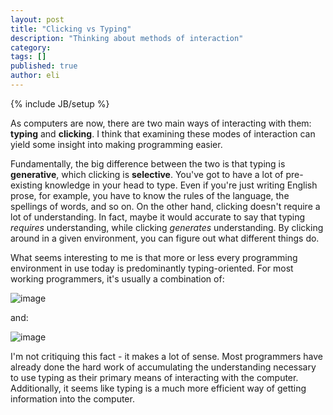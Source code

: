 ```yaml
---
layout: post
title: "Clicking vs Typing"
description: "Thinking about methods of interaction"
category: 
tags: []
published: true
author: eli
---
```

{% include JB/setup %}

As computers are now, there are two main ways of interacting with them: **typing** and **clicking**. I think that examining these modes of interaction can yield some insight into making programming easier.

Fundamentally, the big difference between the two is that typing is **generative**, which clicking is **selective**. You've got to have a lot of pre-existing knowledge in your head to type. Even if you're just writing English prose, for example, you have to know the rules of the language, the spellings of words, and so on. On the other hand, clicking doesn't require a lot of understanding. In fact, maybe it would accurate to say that typing *requires* understanding, while clicking *generates* understanding. By clicking around in a given environment, you can figure out what different things do.

What seems interesting to me is that more or less every programming environment in use today is predominantly typing-oriented. For most working programmers, it's usually a combination of:

![image](http://thoughtmachine.co/assets/themes/twitter/img/tm.png)

and:

![image](http://thoughtmachine.co/assets/themes/twitter/img/cli.png)

I'm not critiquing this fact - it makes a lot of sense. Most programmers have already done the hard work of accumulating the understanding necessary to use typing as their primary means of interacting with the computer. Additionally, it seems like typing is a much more efficient way of getting information into the computer. 